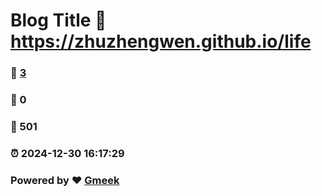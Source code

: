 # Blog Title :link: https://zhuzhengwen.github.io/life 
### :page_facing_up: [3](https://zhuzhengwen.github.io/life/tag.html) 
### :speech_balloon: 0 
### :hibiscus: 501 
### :alarm_clock: 2024-12-30 16:17:29 
### Powered by :heart: [Gmeek](https://github.com/Meekdai/Gmeek)
